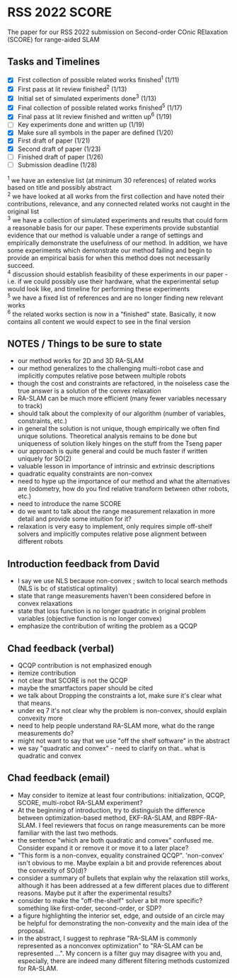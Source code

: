 # RSS 2022 SCORE

The paper for our RSS 2022 submission on Second-order COnic RElaxation (SCORE)
for range-aided SLAM

## Tasks and Timelines

- [x] First collection of possible related works finished<sup>1</sup> (1/11)
- [x] First pass at lit review finished<sup>2</sup> (1/13)
- [x] Initial set of simulated experiments done<sup>3</sup> (1/13)
- [x] Final collection of possible related works finished<sup>5</sup> (1/17)
- [x] Final pass at lit review finished and written up<sup>6</sup> (1/19)
- [ ] Key experiments done and written up (1/19)
- [x] Make sure all symbols in the paper are defined (1/20)
- [x] First draft of paper (1/21)
- [x] Second draft of paper (1/23)
- [ ] Finished draft of paper (1/26)
- [ ] Submission deadline (1/28)

<sup>1</sup> we have an extensive list (at minimum 30 references) of related
  works based on title and possibly abstract  
<sup>2</sup> we have looked at all works from the first collection and have
  noted their contributions, relevance, and any connected related works not
  caught in the original list  
<sup>3</sup> we have a collection of simulated experiments and results that
  could form a reasonable basis for our paper. These experiments provide
  substantial evidence that our method is valuable under a range of settings and
  empirically demonstrate the usefulness of our method. In addition, we have
  some experiments which demonstrate our method failing and begin to provide an
  empirical basis for when this method does not necessarily succeed.  
<sup>4</sup> discussion should establish feasibility of these experiments in our
  paper - i.e. if we could possibly use their hardware, what the experimental
  setup would look like,  and timeline for performing these experiments  
<sup>5</sup> we have a fixed list of references and are no longer finding new
  relevant works  
<sup>6</sup> the related works section is now in a "finished" state. Basically,
  it now contains all content we would expect to see in the final version  

## NOTES / Things to be sure to state

- our method works for 2D and 3D RA-SLAM
- our method generalizes to the challenging multi-robot case and implicitly
  computes relative pose between multiple robots
- though the cost and constraints are refactored, in the noiseless case the true
  answer is a solution of the convex relaxation
- RA-SLAM can be much more efficient (many fewer variables necessary to track)
- should talk about the complexity of our algorithm (number of variables,
  constraints, etc.)
- in general the solution is not unique, though empirically we often find unique
  solutions. Theoretical analysis remains to be done but uniqueness of solution
  likely hinges on the stuff from the Tseng paper
- our approach is quite general and could be much faster if written uniquely for
  SO(2)
- valuable lesson in importance of intrinsic and extrinsic descriptions
- quadratic equality constraints are non-convex
- need to hype up the importance of our method and what the alternatives are
  (odometry, how do you find relative transform between other robots, etc.)
- need to introduce the name SCORE
- do we want to talk about the range measurement relaxation in more detail and
  provide some intuition for it?
- relaxation is very easy to implement, only requires simple off-shelf solvers
  and implicitly computes relative pose alignment between different robots

## Introduction feedback from David

- I say we use NLS because non-convex ; switch to local search methods (NLS is bc of statistical optimality)
- state that range measurements haven't been considered before in convex relaxations
- state that loss function is no longer quadratic in original problem variables (objective function is no longer convex)
- emphasize the contribution of writing the problem as a QCQP

## Chad feedback (verbal)

- QCQP contribution is not emphasized enough
- itemize contribution
- not clear that SCORE is not the QCQP
- maybe the smartfactors paper should be cited
- we talk about Dropping the constraints a lot, make sure it's clear what that means.
- under eq 7 it's not clear why the problem is non-convex, should explain
  convexity more
- need to help people understand RA-SLAM more, what do the range measurements do?
- might not want to say that we use "off the shelf software" in the abstract
- we say "quadratic and convex" - need to clarify on that.. what is quadratic
  and convex

## Chad feedback (email)

- May consider to itemize at least four contributions: initialization, QCQP, SCORE, multi-robot RA-SLAM experiment?
- At the beginning of introduction, try to distinguish the difference between optimization-based method, EKF-RA-SLAM, and RBPF-RA-SLAM. I feel reviewers that focus on range measurements can be more familiar with the last two methods.
- the sentence "which are both quadratic and convex" confused me. Consider expand it or remove it or move it to a later place?
- "This form is a non-convex, equality constrained QCQP". 'non-convex' isn't obvious to me. Maybe explain a bit and provide references about the convexity of SO(d)?
- consider a summary of bullets that explain why the relaxation still works, although it has been addressed at a few different places due to different reasons. Maybe put it after the experimental results?
- consider to make the "off-the-shelf" solver a bit more specific? something like first-order, second-order, or SDP?
- a figure highlighting the interior set, edge, and outside of an circle may be helpful for demonstrating the non-convexity and the main idea of the proposal.
- in the abstract, I suggest to rephrase "RA-SLAM is commonly represented as a nonconvex optimization" to "RA-SLAM can be represented ...". My concern is a filter guy may disagree with you and, especially, there are indeed  many different filtering methods customized for RA-SLAM.
